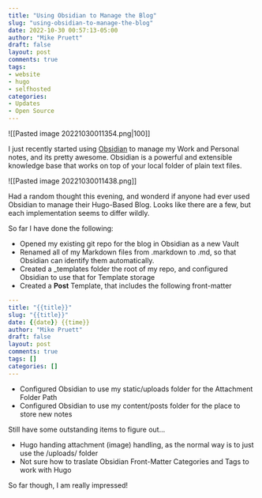 ```yaml
---
title: "Using Obsidian to Manage the Blog"
slug: "using-obsidian-to-manage-the-blog"
date: 2022-10-30 00:57:13-05:00
author: "Mike Pruett"
draft: false
layout: post
comments: true
tags:
- website
- hugo
- selfhosted 
categories:
- Updates
- Open Source
---
```


![[Pasted image 20221030011354.png|100]]

I just recently started using [Obsidian](https://obsidian.md/) to manage my Work and Personal notes, and its pretty awesome. Obsidian is a powerful and extensible knowledge base that works on top of your local folder of plain text files.

![[Pasted image 20221030011438.png]]

Had a random thought this evening, and wonderd if anyone had ever used Obsidian to manage their Hugo-Based Blog. Looks like there are a few, but each implementation seems to differ wildly.

So far I have done the following:
- Opened my existing git repo for the blog in Obsidian as a new Vault
- Renamed all of my Markdown files from .markdown to .md, so that Obsidian can identify them automatically.
- Created a \_templates folder the root of my repo, and configured Obsidian to use that for Template storage
- Created a **Post** Template, that includes the following front-matter
```yaml
---
title: "{{title}}"
slug: "{{title}}"
date: {{date}} {{time}}
author: "Mike Pruett"
draft: false
layout: post
comments: true
tags: []
categories: []
---
```
- Configured Obsidian to use my static/uploads folder for the Attachment Folder Path
- Configured Obsidian to use my content/posts folder for the place to store new notes

Still have some outstanding items to figure out...
- Hugo handing attachment (image) handling, as the normal way is to just use the \/uploads\/ folder
- Not sure how to traslate Obsidian Front-Matter Categories and Tags to work with Hugo

So far though, I am really impressed!

